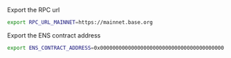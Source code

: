 
Export the RPC url 

```bash
export RPC_URL_MAINNET=https://mainnet.base.org
```

Export the ENS contract address

```bash
export ENS_CONTRACT_ADDRESS=0x0000000000000000000000000000000000000000
```
